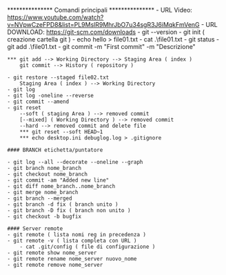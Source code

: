 *************** Comandi principali ***************
	- URL Video: https://www.youtube.com/watch?v=NVpwCzeFPD8&list=PL9MslR9MhrJbO7u34sgR3J6iMqkFmVenG
	- URL DOWNLOAD: https://git-scm.com/downloads
	- git --version
	- git init ( creazione cartella git )
		- echo hello > file01.txt
		- cat .\file01.txt
	- git status
	- git add .\file01.txt
	- git commit -m "First commit" -m "Descrizione"
	
	*** git add --> Working Directory --> Staging Area ( index )
		git commit --> History ( repository )
		
	- git restore --staged file02.txt
		Staging Area ( index ) --> Working Directory
	- git log
	- git log -oneline --reverse
	- git commit --amend
	- git reset
		--soft ( staging Area ) --> removed commit
		[--mixed] ( Working Directory ) --> removed commit
		--hard --> removed commit and delete file
		*** git reset --soft HEAD~1
		*** echo desktop.ini debuglog.log > .gitignore
	
	#### BRANCH etichetta/puntatore
	
	- git log --all --decorate --oneline --graph
	- git branch nome_branch
	- git checkout nome_branch
	- git commit -am "Added new line"
	- git diff nome_branch..nome_branch
	- git merge nome_branch
	- git branch --merged
	- git branch -d fix ( branch unito )
	- git branch -D fix ( branch non unito )
	- git checkout -b bugfix
	
	#### Server remote
	- git remote ( lista nomi reg in precedenza )
	- git remote -v ( lista completa con URL )
		- cat .git/config ( file di configurazione )
	- git remote show nome_server
	- git remote rename nome_server nuovo_nome
	- git remote remove nome_server
	
